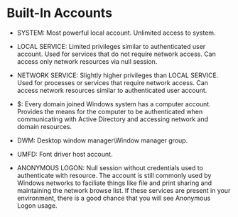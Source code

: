 # Built-In Accounts

- SYSTEM: Most powerful local account. Unlimited access to system.

- LOCAL SERVICE: Limited privileges similar to authenticated user account. Used for services that do not require network access. Can access only network resources via null session.

- NETWORK SERVICE: Slightly higher privileges than LOCAL SERVICE. Used for processes or services that require network access. Can access network resources similar to authenticated user account.

- <Hostname>$: Every domain joined Windows system has a computer account. Provides the means for the computer to be authenticated when communicating with Active Directory and accessing network and domain resources.

- DWM: Desktop window manager\Window manager group.

- UMFD: Font driver host account.

- ANONYMOUS LOGON: Null session without credentials used to authenticate with resource. The account is still commonly used by Windows networks to faciliate things like file and print sharing and maintaining the network browse list. If these services are present in your environment, there is a good chance that you will see Anonymous Logon usage.
